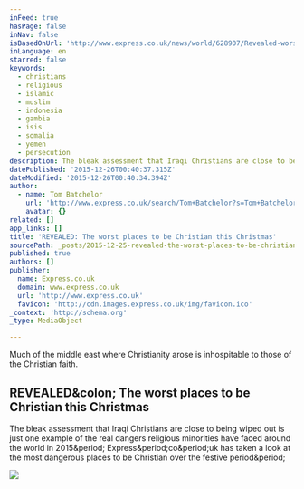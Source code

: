 ```yaml
---
inFeed: true
hasPage: false
inNav: false
isBasedOnUrl: 'http://www.express.co.uk/news/world/628907/Revealed-worst-places-Christian-Christmas'
inLanguage: en
starred: false
keywords:
  - christians
  - religious
  - islamic
  - muslim
  - indonesia
  - gambia
  - isis
  - somalia
  - yemen
  - persecution
description: The bleak assessment that Iraqi Christians are close to being wiped out is just one example of the real dangers religious minorities have faced around the world in 2015. Express.co.uk has taken a look at the most dangerous places to be Christian over the festive period.
datePublished: '2015-12-26T00:40:37.315Z'
dateModified: '2015-12-26T00:40:34.394Z'
author:
  - name: Tom Batchelor
    url: 'http://www.express.co.uk/search/Tom+Batchelor?s=Tom+Batchelor&b=1'
    avatar: {}
related: []
app_links: []
title: 'REVEALED: The worst places to be Christian this Christmas'
sourcePath: _posts/2015-12-25-revealed-the-worst-places-to-be-christian-this-christmas.md
published: true
authors: []
publisher:
  name: Express.co.uk
  domain: www.express.co.uk
  url: 'http://www.express.co.uk'
  favicon: 'http://cdn.images.express.co.uk/img/favicon.ico'
_context: 'http://schema.org'
_type: MediaObject

---
```

Much of the middle east where Christianity arose is inhospitable to those of the Christian faith.

<article style=""><h1>REVEALED&amp;colon; The worst places to be Christian this Christmas</h1><p>The bleak assessment that Iraqi Christians are close to being wiped out is just one example of the real dangers religious minorities have faced around the world in 2015&amp;period; Express&amp;period;co&amp;period;uk has taken a look at the most dangerous places to be Christian over the festive period&amp;period;</p><img src="http://cdn.images.express.co.uk/img/dynamic/78/590x/christimas-628907.jpg" /></article>